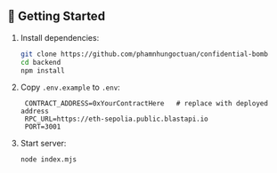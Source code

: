 
## 🚀 Getting Started

1. Install dependencies:

   ```bash
   git clone https://github.com/phamnhungoctuan/confidential-bomb
   cd backend
   npm install
   ```

2. Copy `.env.example` to `.env`:

   ```
    CONTRACT_ADDRESS=0xYourContractHere   # replace with deployed address
    RPC_URL=https://eth-sepolia.public.blastapi.io
    PORT=3001
   ```

3. Start server:

   ```bash
   node index.mjs
   ```
